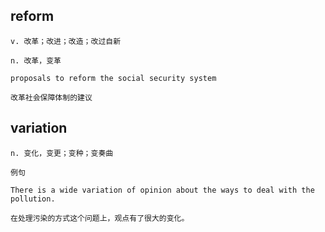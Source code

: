 ## reform
```
v. 改革；改进；改造；改过自新

n. 改革，变革

proposals to reform the social security system

改革社会保障体制的建议
```
## variation
```
n. 变化，变更；变种；变奏曲

例句

There is a wide variation of opinion about the ways to deal with the pollution.

在处理污染的方式这个问题上，观点有了很大的变化。
```